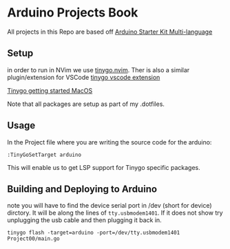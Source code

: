 # Arduino Projects Book

All projects in this Repo are based off [Arduino Starter Kit Multi-language](https://store-usa.arduino.cc/products/arduino-starter-kit-multi-language?selectedStore=us)

## Setup

in order to run in NVim we use [tinygo.nvim](https://github.com/pcolladosoto/tinygo.nvim).
Ther is also a similar plugin/extension for VSCode [tinygo vscode extension](https://marketplace.visualstudio.com/items?itemName=tinygo.vscode-tinygo)

[Tinygo getting started MacOS](https://tinygo.org/getting-started/install/macos/)

Note that all packages are setup as part of my .dotfiles.

## Usage

In the Project file where you are writing the source code for the arduino:

```
:TinyGoSetTarget arduino
```

This will enable us to get LSP support for Tinygo specific packages.

## Building and Deploying to Arduino

note you will have to find the device serial port in /dev (short for device) dirctory. It will be along the lines of `tty.usbmodem1401`.
If it does not show try unplugging the usb cable and then plugging it back in.

```
tinygo flash -target=arduino -port=/dev/tty.usbmodem1401 Project00/main.go
```
